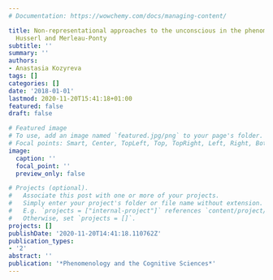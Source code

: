 ```yaml
---
# Documentation: https://wowchemy.com/docs/managing-content/

title: Non-representational approaches to the unconscious in the phenomenology of
  Husserl and Merleau-Ponty
subtitle: ''
summary: ''
authors:
- Anastasia Kozyreva
tags: []
categories: []
date: '2018-01-01'
lastmod: 2020-11-20T15:41:18+01:00
featured: false
draft: false

# Featured image
# To use, add an image named `featured.jpg/png` to your page's folder.
# Focal points: Smart, Center, TopLeft, Top, TopRight, Left, Right, BottomLeft, Bottom, BottomRight.
image:
  caption: ''
  focal_point: ''
  preview_only: false

# Projects (optional).
#   Associate this post with one or more of your projects.
#   Simply enter your project's folder or file name without extension.
#   E.g. `projects = ["internal-project"]` references `content/project/deep-learning/index.md`.
#   Otherwise, set `projects = []`.
projects: []
publishDate: '2020-11-20T14:41:18.110762Z'
publication_types:
- '2'
abstract: ''
publication: '*Phenomenology and the Cognitive Sciences*'
---
```

